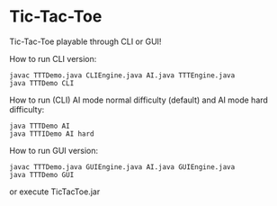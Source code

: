 # Tic-Tac-Toe

Tic-Tac-Toe playable through CLI or GUI!

How to run CLI version:
```
javac TTTDemo.java CLIEngine.java AI.java TTTEngine.java
java TTTDemo CLI
```

How to run (CLI) AI mode normal difficulty (default) and AI mode hard difficulty:
```
java TTTDemo AI
java TTTIDemo AI hard
```

How to run GUI version:
```
javac TTTDemo.java GUIEngine.java AI.java GUIEngine.java
java TTTDemo GUI
```
or execute TicTacToe.jar
